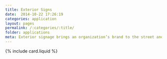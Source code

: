```yaml
---
title: Exterior Signs
date:  2014-10-22 17:26:19
categories: application
layout: pages
permalink: /:categories/:title/
folder: applications
meta: Exterior signage brings an organization’s brand to the street and helps visitors find their way. Urban Sign marries fabrication & engineering experience with project management expertise to bring large-scale projects in on-time and on-budget.
---
```

{% include card.liquid %}



